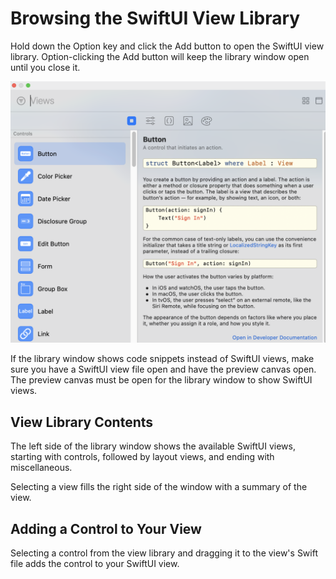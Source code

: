# Browsing the SwiftUI View Library

Hold down the Option key and click the Add button to open the SwiftUI view library. Option-clicking the Add button will keep the library window open until you close it.

![SwiftUIViewLibrary](images/SwiftUIViewLibrary.png)

If the library window shows code snippets instead of SwiftUI views, make sure you have a SwiftUI view file open and have the preview canvas open. The preview canvas must be open for the library window to show SwiftUI views.

## View Library Contents

The left side of the library window shows the available SwiftUI views, starting with controls, followed by layout views, and ending with miscellaneous.

Selecting a view fills the right side of the window with a summary of the view.

## Adding a Control to Your View

Selecting a control from the view library and dragging it to the view's Swift file adds the control to your SwiftUI view.